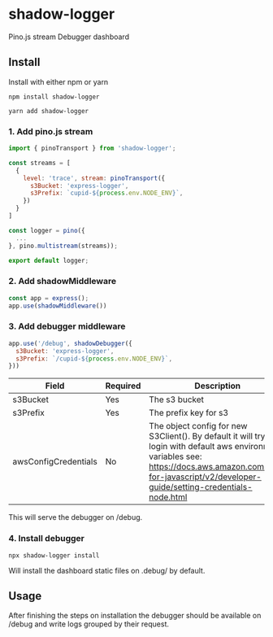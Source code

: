 # shadow-logger
Pino.js stream Debugger dashboard 

## Install
Install with either npm or yarn
```
npm install shadow-logger
```
```
yarn add shadow-logger
```

### 1. Add pino.js stream
```js
import { pinoTransport } from 'shadow-logger';

const streams = [
  {
    level: 'trace', stream: pinoTransport({
      s3Bucket: 'express-logger',
      s3Prefix: `cupid-${process.env.NODE_ENV}`,
    })
  }
]

const logger = pino({
  ...
}, pino.multistream(streams));

export default logger;
```

### 2. Add shadowMiddleware
```js
const app = express();
app.use(shadowMiddleware())
```

### 3. Add debugger middleware
```js
app.use('/debug', shadowDebugger({
  s3Bucket: 'express-logger',
  s3Prefix: `/cupid-${process.env.NODE_ENV}`,
}))
```
| Field | Required | Description |
| --- | --- | --- |
| s3Bucket | Yes | The s3 bucket |
| s3Prefix | Yes | The prefix key for s3 |
| awsConfigCredentials | No | The object config for new S3Client(). By default it will try to login with default aws environment variables see: https://docs.aws.amazon.com/sdk-for-javascript/v2/developer-guide/setting-credentials-node.html |
This will serve the debugger on /debug.


### 4. Install debugger
```
npx shadow-logger install
```
Will install the dashboard static files on .debug/ by default. 

## Usage
After finishing the steps on installation the debugger should be available on /debug and write logs grouped by their request.

